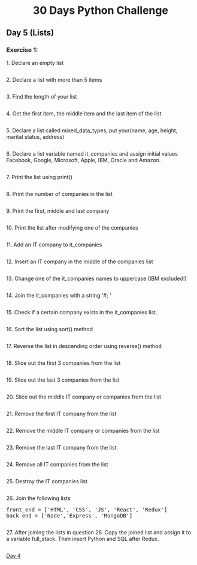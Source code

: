 <h1 align="center">30 Days Python Challenge</h1>
<h2>Day 5 (Lists)</h1>
<h3>Exercise 1:</h3>
<p>1. Declare an empty list</p>

```py
```

<p>2. Declare a list with more than 5 items</p>

```py
```

<p>3. Find the length of your list</p>

```py
```

<p>4. Get the first item, the middle item and the last item of the list</p>

```py
```

<p>5. Declare a list called mixed_data_types, put your(name, age, height, marital status, address)</p>

```py
```

<p>6. Declare a list variable named it_companies and assign initial values Facebook, Google, Microsoft, Apple, IBM, Oracle and Amazon.</p>

```py
```

<p>7. Print the list using print()</p>

```py
```

<p>8. Print the number of companies in the list</p>

```py
```

<p>9. Print the first, middle and last company</p>

```py
```

<p>10. Print the list after modifying one of the companies</p>

```py
```

<p>11. Add an IT company to it_companies</p>

```py
```

<p>12. Insert an IT company in the middle of the companies list</p>

```py
```

<p>13. Change one of the it_companies names to uppercase (IBM excluded!)</p>

```py
```

<p>14. Join the it_companies with a string '#;  '</p>

```py
```

<p>15. Check if a certain company exists in the it_companies list.</p>

```py
```

<p>16. Sort the list using sort() method</p>

```py
```

<p>17. Reverse the list in descending order using reverse() method</p>

```py
```

<p>18. Slice out the first 3 companies from the list</p>

```py
```

<p>19. Slice out the last 3 companies from the list</p>

```py
```

<p>20. Slice out the middle IT company or companies from the list</p>

```py
```

<p>21. Remove the first IT company from the list</p>

```py
```

<p>22. Remove the middle IT company or companies from the list</p>

```py
```

<p>23. Remove the last IT company from the list</p>

```py
```

<p>24. Remove all IT companies from the list</p>

```py
```

<p>25. Destroy the IT companies list</p>

```py
```

<p>26. Join the following lists</p>

<pre>
front_end = ['HTML', 'CSS', 'JS', 'React', 'Redux']
back_end = ['Node','Express', 'MongoDB']
</pre>

```py
```

<p>27. After joining the lists in question 26. Copy the joined list and assign it to a variable full_stack. Then insert Python and SQL after Redux.</p>

```py
```

<a href="Day4.md">Day 4</a>